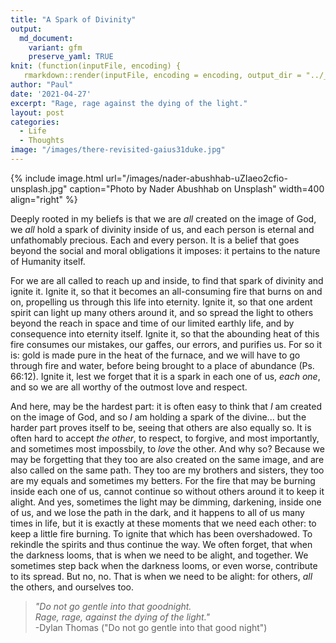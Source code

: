 ```yaml
---
title: "A Spark of Divinity"
output:
  md_document:
    variant: gfm
    preserve_yaml: TRUE
knit: (function(inputFile, encoding) {
   rmarkdown::render(inputFile, encoding = encoding, output_dir = "../_posts") })
author: "Paul"
date: '2021-04-27'
excerpt: "Rage, rage against the dying of the light."
layout: post
categories:
  - Life
  - Thoughts
image: "/images/there-revisited-gaius31duke.jpg"
---
```


{% include image.html url="/images/nader-abushhab-uZIaeo2cfio-unsplash.jpg" caption="Photo by Nader Abushhab on Unsplash" width=400 align="right" %}

Deeply rooted in my beliefs is that we are *all* created on the image of God, we *all* hold a spark of divinity inside of us, and each person is eternal and unfathomably precious. Each and every person. It is a belief that goes beyond the social and moral obligations it imposes: it pertains to the nature of Humanity itself. 

For we are all called to reach up and inside, to find that spark of divinity and ignite it. Ignite it, so that it becomes an all-consuming fire that burns on and on, propelling us through this life into eternity. Ignite it, so that one ardent spirit can light up many others around it, and so spread the light to others beyond the reach in space and time of our limited earthly life, and by consequence into eternity itself. Ignite it, so that the abounding heat of this fire consumes our mistakes, our gaffes, our errors, and purifies us. For so it is: gold is made pure in the heat of the furnace, and we will have to go through fire and water, before being brought to a place of abundance (Ps. 66:12). Ignite it, lest we forget that it is a spark in each one of us, *each one*, and so we are all worthy of the outmost love and respect. 

And here, may be the hardest part: it is often easy to think that *I* am created on the image of God, and so *I* am holding a spark of the divine... but the harder part proves itself to be, seeing that others are also equally so. It is often hard to accept *the other*, to respect, to forgive, and most importantly, and sometimes most impossbily, to *love* the other. And why so? Because we may be forgetting that they too are also created on the same image, and are also called on the same path. They too are my brothers and sisters, they too are my equals and sometimes my betters. For the fire that may be burning inside each one of us, cannot continue so without others around it to keep it alight. And yes, sometimes the light may be dimming, darkening, inside one of us, and we lose the path in the dark, and it happens to all of us many times in life, but it is exactly at these moments that we need each other: to keep a little fire burning. To ignite that which has been overshadowed. To rekindle the spirits and thus continue the way. We often forget, that when the darkness looms, that is when we need to be alight, and together. We sometimes step back when the darkness looms, or even worse, contribute to its spread. But no, no. That is when we need to be alight: for others, *all* the others, and ourselves too.

> *"Do not go gentle into that goodnight.  
Rage, rage, against the dying of the light."*  
-Dylan Thomas ("Do not go gentle into that good night")
